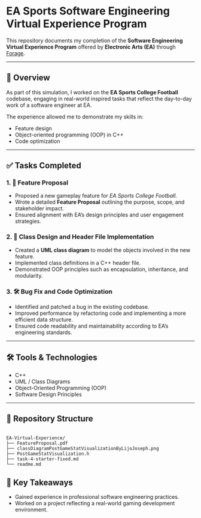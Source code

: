 # EA Sports Software Engineering Virtual Experience Program

This repository documents my completion of the **Software Engineering Virtual Experience Program** offered by **Electronic Arts (EA)** through [Forage](https://www.theforage.com/simulations/electronic-arts/software-engineering-awbf).

---

## 🚀 Overview

As part of this simulation, I worked on the **EA Sports College Football** codebase, engaging in real-world inspired tasks that reflect the day-to-day work of a software engineer at EA. 

The experience allowed me to demonstrate my skills in:

- Feature design  
- Object-oriented programming (OOP) in C++  
- Code optimization

---

## ✅ Tasks Completed

### 1. 📄 Feature Proposal
- Proposed a new gameplay feature for *EA Sports College Football*.
- Wrote a detailed **Feature Proposal** outlining the purpose, scope, and stakeholder impact.
- Ensured alignment with EA’s design principles and user engagement strategies.

### 2. 🧩 Class Design and Header File Implementation
- Created a **UML class diagram** to model the objects involved in the new feature.
- Implemented class definitions in a C++ header file.
- Demonstrated OOP principles such as encapsulation, inheritance, and modularity.

### 3. 🛠️ Bug Fix and Code Optimization
- Identified and patched a bug in the existing codebase.
- Improved performance by refactoring code and implementing a more efficient data structure.
- Ensured code readability and maintainability according to EA’s engineering standards.

---

## 🛠️ Tools & Technologies

- C++
- UML / Class Diagrams
- Object-Oriented Programming (OOP)
- Software Design Principles

---

## 📁 Repository Structure

```

EA-Virtual-Experience/
├── FeatureProposal.pdf
├── classDiagramPostGameStatVisualizationByLijoJoseph.png
├── PostGameStatVisualization.h
├── task-4-starter-fixed.md
└── readme.md

```

## 📌 Key Takeaways

- Gained experience in professional software engineering practices.
- Worked on a project reflecting a real-world gaming development environment.

